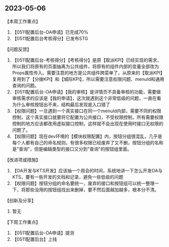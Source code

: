 ## 2023-05-06

【本周工作重点】

1. 【0511配置后台-OA申请】已完成70%
2. 【0511配置后台考核得分】已发布STG

【问题反馈】

1. 【0511配置后台-考核得分】【考核得分】是原【取派KPI】已经实现的需求，所以我们将原有的页面抽离为公共组件，将原有的组件内部的变量全部改为Props属性传入。需要注意的地方是公共组件跨菜单了，从原来的【取派KPI】复用到了【分拨KPI】和【城际KPI】，所以需要注意权限问题、menuId和通用查询的问题。
2. 【0511配置后台-OA申请】【我的审核】是详情页不具备审核的功能，需要做审核需求的应该是【我的申请】，这次就遇到这个非常低级的问题，一直在看为什么审核按钮出不来，结构最后发现是入口错了
3. 【权限问题】一旦遇到一个真实接口在同一个menuId内部，需要不同的权限控制，这个真实接口就要将它配置为公共接口，不受权限控制，所有需要权限控制的地方应该都改用虚拟接口控制，这样就不会出现在使用时接口无权限的问题了。
4. 【权限问题】现在dev环境的【模块权限配置】内，按钮分组很混乱，几乎是每个人都有自己的命名规则。有很多权限已经废弃了又不删，按钮分组的名称是"查询"，但是编辑类型的接口又分到"查询"的按钮组里面。

【改进项或措施】

1. 【OA开发与KTS开发】应该抽一个周会的时间，系统地讲一下怎么开发OA与KTS，要有一些开发的文档和记录，避免一些低级的问题
2. 【权限问题】按钮分组的命名要统一，废弃的接口和按钮组可以统一整理一下，将那些没用的按钮组找出来删掉，要不然后面越加越多，根本分不清。

【创新及分享】

1. 暂无

【下周工作重点】

1. 【0511配置后台-OA申请】提测
1. 【0511配置后台】上线
